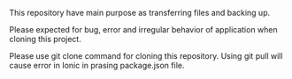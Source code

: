 This repository have main purpose as transferring files and backing up.

Please expected for bug, error and irregular behavior of application when cloning this project.

Please use git clone command for cloning this repository. Using git pull will cause error in Ionic in prasing package.json file.
